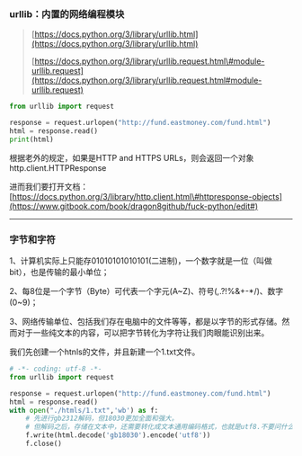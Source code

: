 ### urllib：内置的网络编程模块

> [https://docs.python.org/3/library/urllib.html](https://docs.python.org/3/library/urllib.html)
>
> [https://docs.python.org/3/library/urllib.request.html\#module-urllib.request](https://docs.python.org/3/library/urllib.request.html#module-urllib.request)

```py
from urllib import request

response = request.urlopen("http://fund.eastmoney.com/fund.html")
html = response.read()
print(html)
```

根据老外的规定，如果是HTTP and HTTPS URLs，则会返回一个对象 http.client.HTTPResponse

进而我们要打开文档：[https://docs.python.org/3/library/http.client.html\#httpresponse-objects](https://www.gitbook.com/book/dragon8github/fuck-python/edit#)

---

### 字节和字符

1、计算机实际上只能存01010101010101\(二进制\)，一个数字就是一位（叫做bit），也是传输的最小单位；

2、每8位是一个字节（Byte）可代表一个字元\(A~Z\)、符号\(,.?!%&+-\*/\)、数字\(0~9\)；

3、网络传输单位、包括我们存在电脑中的文件等等，都是以字节的形式存储。然而对于一些纯文本的内容，可以把字节转化为字符让我们肉眼能识别出来。

我们先创建一个htnls的文件，并且新建一个1.txt文件。

```py
# -*- coding: utf-8 -*-
from urllib import request

response = request.urlopen("http://fund.eastmoney.com/fund.html")
html = response.read()
with open("./htmls/1.txt",'wb') as f:
    # 先进行gb2312解码，但18030更加全面和强大。
    # 但解码之后，存储在文本中，还需要转化成文本通用编码格式，也就是utf8.不要问什么。
    f.write(html.decode('gb18030').encode('utf8'))
    f.close()
```



